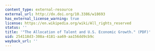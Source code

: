 ```yaml
---
content_type: external-resource
external_url: http://dx.doi.org/10.3386/w18693
has_external_license_warning: true
license: https://en.wikipedia.org/wiki/All_rights_reserved
status: ''
title: '"The Allocation of Talent and U.S. Economic Growth." (PDF)'
uid: 254118d3-308a-4181-aa69-aa156dd9cb9c
wayback_url: ''
---
```

